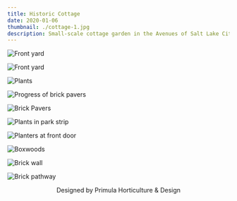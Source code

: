 ```yaml
---
title: Historic Cottage
date: 2020-01-06
thumbnail: ./cottage-1.jpg
description: Small-scale cottage garden in the Avenues of Salt Lake City.
---
```


<div class="kg-card kg-image-card kg-width-wide">

![Front yard](./cottage-1.jpg)

</div>

<div class="kg-card kg-image-card kg-width-wide">

![Front yard](./cottage-2.jpg)

</div>

<div class="kg-card kg-image-card kg-width-wide">

![Plants](./cottage-3.jpg)

</div>

<div class="kg-card kg-image-card kg-width-wide">

![Progress of brick pavers](./cottage-8.jpg)

</div>

<div class="kg-card kg-image-card kg-width-wide">

![Brick Pavers](./cottage-4.jpg)

</div>

<div class="kg-card kg-image-card kg-width-wide">

![Plants in park strip](./cottage-5.jpg)

</div>

<div class="kg-card kg-image-card kg-width-wide">

![Planters at front door](./cottage-6.jpg)

</div>

<div class="kg-card kg-image-card kg-width-wide">

![Boxwoods](./cottage-7.jpg)

</div>

<div class="kg-card kg-image-card kg-width-wide">

![Brick wall](./cottage-9.jpg)

</div>

<div class="kg-card kg-image-card kg-width-wide">

![Brick pathway](./cottage-10.jpg)

</div>
<div style="text-align:center">
Designed by Primula Horticulture & Design
</div>

